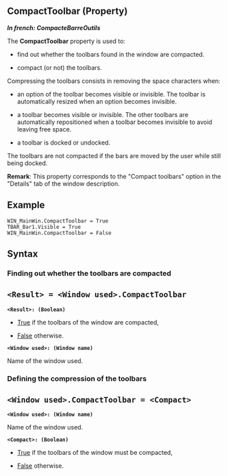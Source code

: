 


## CompactToolbar (Property)

***In french: CompacteBarreOutils***
	



<a name="XUse"></a>
<a name="Use"></a>
<a name="description"></a>
The **CompactToolbar** property is used to:

- find out whether the toolbars found in the window are compacted.

- compact (or not) the toolbars.




Compressing the toolbars consists in removing the space characters when:

- an option of the toolbar becomes visible or invisible. The toolbar is automatically resized when an option becomes invisible.

- a toolbar becomes visible or invisible. The other toolbars are automatically repositioned when a toolbar becomes invisible to avoid leaving free space.

- a toolbar is docked or undocked.




The toolbars are not compacted if the bars are moved by the user while still being docked.

**Remark**: This property corresponds to the "Compact toolbars" option in the "Details" tab of the window description.
<a name="Example1"></a>
<a name="sample_code"></a>

## Example


```wl
WIN_MainWin.CompactToolbar = True
TBAR_Bar1.Visible = True
WIN_MainWin.CompactToolbar = False
```

<a name="XSYNTAX"></a>
<a name="SYNTAX1"></a>

## Syntax

### Finding out whether the toolbars are compacted

`<Result> = <Window used>.CompactToolbar`
---

**`<Result>: (Boolean)`**



- <u><u><u><u>True</u></u></u></u> if the toolbars of the window are compacted, 

- <u><u><u><u>False</u></u></u></u> otherwise.




**`<Window used>: (Window name)`**

Name of the window used.  


<a name="SYNTAX2"></a>

### Defining the compression of the toolbars

`<Window used>.CompactToolbar = <Compact>`
---

**`<Window used>: (Window name)`**

Name of the window used.

**`<Compact>: (Boolean)`**



- <u><u><u><u>True</u></u></u></u> if the toolbars of the window must be compacted, 

- <u><u><u><u>False</u></u></u></u> otherwise.  







